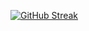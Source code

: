 [![GitHub Streak](http://github-readme-streak-stats.herokuapp.com?user=nailulll&theme=onedark&hide_border=true&border_radius=10&date_format=j%20M%5B%20Y%5D)](https://git.io/streak-stats)
